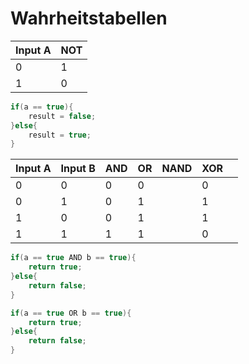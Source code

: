 # Wahrheitstabellen



| Input A | NOT |
| :--- | :--- |
| 0 | 1 |
| 1 | 0 |

```csharp
if(a == true){
    result = false;
}else{
    result = true;
}
```

| Input A | Input B | AND | OR | NAND | XOR |  |
| :--- | :--- | :--- | :--- | :--- | :--- | :--- |
| 0 | 0 | 0 | 0 |  | 0 |  |
| 0 | 1 | 0 | 1 |  | 1 |  |
| 1 | 0 | 0 | 1 |  | 1 |  |
| 1 | 1 | 1 | 1 |  | 0 |  |

```csharp
if(a == true AND b == true){
    return true;
}else{
    return false;
}
```

```csharp
if(a == true OR b == true){
    return true;
}else{
    return false;
}
```

